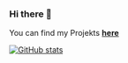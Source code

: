 ### Hi there 👋

You can find my Projekts [**here**](https://github.com/SanCraftdev)

[![GitHub stats](https://github-readme-stats.vercel.app/api?username=2020Sanoj&count_private=true&show_icons=true&theme=dark)](https://github.com/2020Sanoj)

<!--
**DavidCraftDev/DavidCraftDev** is a ✨ _special_ ✨ repository because its `README.md` (this file) appears on your GitHub profile.

Here are some ideas to get you started:

- 🔭 I’m currently working on ...
- 🌱 I’m currently learning ...
- 👯 I’m looking to collaborate on ...
- 🤔 I’m looking for help with ...
- 💬 Ask me about ...
- 📫 How to reach me: ...
- 😄 Pronouns: ...
- ⚡ Fun fact: ...
-->
